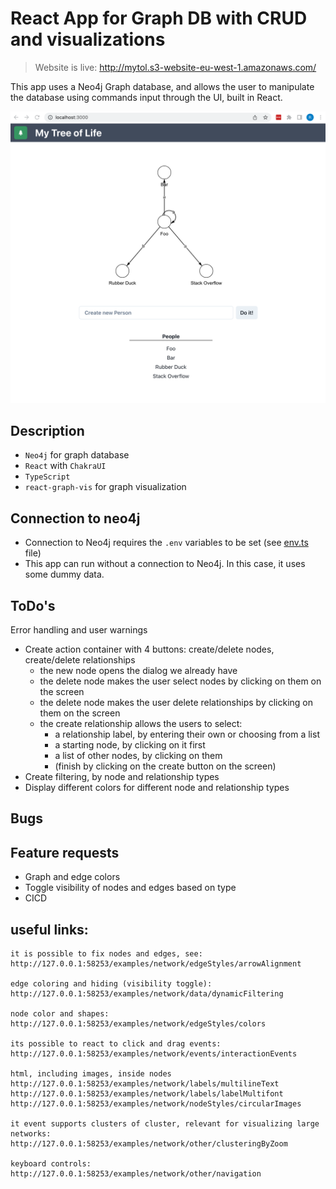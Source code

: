 # React App for Graph DB with CRUD and visualizations

> Website is live: http://mytol.s3-website-eu-west-1.amazonaws.com/

This app uses a Neo4j Graph database, and allows the user to manipulate the database using commands input through the UI, built in React.

<img src="./public/ui.png" alt="alt text" width="600"/>

## Description

- `Neo4j` for graph database
- `React` with `ChakraUI`
- `TypeScript`
- `react-graph-vis` for graph visualization

## Connection to neo4j

- Connection to Neo4j requires the `.env` variables to be set (see [env.ts](./src/env.ts) file)
- This app can run without a connection to Neo4j. In this case, it uses some dummy data.

## ToDo's

Error handling and user warnings

- Create action container with 4 buttons: create/delete nodes, create/delete relationships
  - the new node opens the dialog we already have
  - the delete node makes the user select nodes by clicking on them on the screen
  - the delete node makes the user delete relationships by clicking on them on the screen
  - the create relationship allows the users to select:
    - a relationship label, by entering their own or choosing from a list
    - a starting node, by clicking on it first
    - a list of other nodes, by clicking on them
    - (finish by clicking on the create button on the screen)
- Create filtering, by node and relationship types
- Display different colors for different node and relationship types

## Bugs

## Feature requests

- Graph and edge colors
- Toggle visibility of nodes and edges based on type
- CICD

## useful links:

```
it is possible to fix nodes and edges, see:
http://127.0.0.1:58253/examples/network/edgeStyles/arrowAlignment

edge coloring and hiding (visibility toggle):
http://127.0.0.1:58253/examples/network/data/dynamicFiltering

node color and shapes:
http://127.0.0.1:58253/examples/network/edgeStyles/colors

its possible to react to click and drag events:
http://127.0.0.1:58253/examples/network/events/interactionEvents

html, including images, inside nodes
http://127.0.0.1:58253/examples/network/labels/multilineText
http://127.0.0.1:58253/examples/network/labels/labelMultifont
http://127.0.0.1:58253/examples/network/nodeStyles/circularImages

it event supports clusters of cluster, relevant for visualizing large networks:
http://127.0.0.1:58253/examples/network/other/clusteringByZoom

keyboard controls:
http://127.0.0.1:58253/examples/network/other/navigation

```
